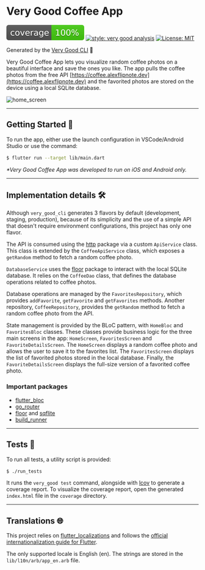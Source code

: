 # Very Good Coffee App

![coverage][coverage_badge]
[![style: very good analysis][very_good_analysis_badge]][very_good_analysis_link]
[![License: MIT][license_badge]][license_link]

Generated by the [Very Good CLI][very_good_cli_link] 🤖

Very Good Coffee App lets you visualize random coffee photos on a beautiful
interface and save the ones you like. The app pulls the coffee photos from the
free API [https://coffee.alexflipnote.dev](https://coffee.alexflipnote.dev) and
the favorited photos are stored on the device using a local SQLite database.

![home_screen](https://github.com/habibasseiss/very_good_coffee_app/assets/521863/523fdd61-cccb-4a1e-baeb-8648560df588)

---

## Getting Started 🚀

To run the app, either use the launch configuration in VSCode/Android Studio or
use the command:

```sh
$ flutter run --target lib/main.dart
```

_\*Very Good Coffee App was developed to run on iOS and Android only._

---

## Implementation details 🛠️

Although `very_good_cli` generates 3 flavors by default (development, staging,
production), because of its simplicity and the use of a simple API that doesn't
require environment configurations, this project has only one flavor.

The API is consumed using the [http][http_link] package via a custom
`ApiService` class. This class is extended by the `CoffeeApiService` class,
which exposes a `getRandom` method to fetch a random coffee photo.

`DatabaseService` uses the [floor][floor_link] package to interact with the
local SQLite database. It relies on the `CoffeeDao` class, that defines the
database operations related to coffee photos.

Database operations are managed by the `FavoritesRepository`, which provides
`addFavorite`, `getFavorite` and `getFavorites` methods. Another repository,
`CoffeeRepository`, provides the `getRandom` method to fetch a random coffee
photo from the API.

State management is provided by the BLoC pattern, with `HomeBloc` and
`FavoritesBloc` classes. These classes provide business logic for the three main
screens in the app: `HomeScreen`, `FavoritesScreen` and `FavoriteDetailsScreen`.
The `HomeScreen` displays a random coffee photo and allows the user to save it
to the favorites list. The `FavoritesScreen` displays the list of favorited
photos stored in the local database. Finally, the `FavoriteDetailsScreen`
displays the full-size version of a favorited coffee photo.

### Important packages

- [flutter_bloc][flutter_bloc_link]
- [go_router][go_router_link]
- [floor][floor_link] and [sqflite][sqflite_link]
- [build_runner][build_runner_link]

---

## Tests 🧪

To run all tests, a utility script is provided:

```sh
$ ./run_tests
```

It runs the `very_good test` command, alongside with
[lcov](https://github.com/linux-test-project/lcov) to generate a coverage
report. To visualize the coverage report, open the generated `index.html` file
in the `coverage` directory.

---

## Translations 🌐

This project relies on [flutter_localizations][flutter_localizations_link] and
follows the
[official internationalization guide for Flutter][internationalization_link].

The only supported locale is English (en). The strings are stored in the
`lib/l10n/arb/app_en.arb` file.

[coverage_badge]: coverage_badge.svg
[flutter_localizations_link]: https://api.flutter.dev/flutter/flutter_localizations/flutter_localizations-library.html
[internationalization_link]: https://flutter.dev/docs/development/accessibility-and-localization/internationalization
[license_badge]: https://img.shields.io/badge/license-MIT-blue.svg
[license_link]: https://opensource.org/licenses/MIT
[very_good_analysis_badge]: https://img.shields.io/badge/style-very_good_analysis-B22C89.svg
[very_good_analysis_link]: https://pub.dev/packages/very_good_analysis
[very_good_cli_link]: https://github.com/VeryGoodOpenSource/very_good_cli
[flutter_bloc_link]: https://pub.dev/packages/flutter_bloc
[go_router_link]: https://pub.dev/packages/go_router
[floor_link]: https://pub.dev/packages/floor
[sqflite_link]: https://pub.dev/packages/sqflite
[http_link]: https://pub.dev/packages/http
[build_runner_link]: https://pub.dev/packages/build_runner
